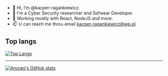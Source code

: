 - 👋 Hi, I’m @kacper-ragankiewicz. 
- 👀 I'm a Cyber Security researcher and Sofwear Developer.
- 🌱 Working mostly with React, NodeJS and more. 
- 📫 U can reach me throu email kacper-ragankiewicz@wp.pl

## Top langs

[![Top Langs](https://github-readme-stats.vercel.app/api/top-langs/?username=kacper-ragankiewicz&layout=compact)](https://github.com/anuraghazra/github-readme-stats)

---

[![Anurag's GitHub stats](https://github-readme-stats.vercel.app/api?username=kacper-ragankiewicz&theme=gruvbox)](https://github.com/anuraghazra/github-readme-stats)

